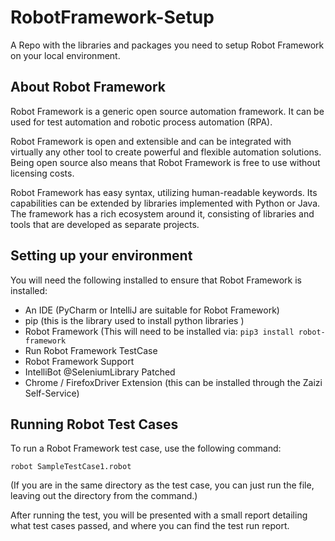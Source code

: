 # RobotFramework-Setup
A Repo with the libraries and packages you need to setup Robot Framework on your local environment. 

About Robot Framework
- 
Robot Framework is a generic open source automation framework. It can be used for test automation and robotic process automation (RPA).

Robot Framework is open and extensible and can be integrated with virtually any other tool to create powerful and flexible automation solutions. Being open source also means that Robot Framework is free to use without licensing costs.

Robot Framework has easy syntax, utilizing human-readable keywords. Its capabilities can be extended by libraries implemented with Python or Java. The framework has a rich ecosystem around it, consisting of libraries and tools that are developed as separate projects. 
 
 Setting up your environment
 -
You will need the following installed to ensure that Robot Framework is installed:
* An IDE (PyCharm or IntelliJ are suitable for Robot Framework)
* pip (this is the library used to install python libraries ) 
* Robot Framework (This will need to be installed via: 
`pip3 install robot-framework`
* Run Robot Framework TestCase
* Robot Framework Support
* IntelliBot @SeleniumLibrary Patched
* Chrome / FirefoxDriver Extension (this can be installed through the Zaizi Self-Service)


Running Robot Test Cases
- 
To run a Robot Framework test case, use the following command: 

`robot SampleTestCase1.robot`

(If you are in the same directory as the test case, you can just run the file, leaving out the directory from the command.) 

After running the test, you will be presented with a small report detailing what test cases passed, and where you can find the test run report. 



